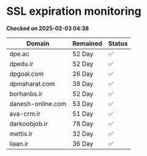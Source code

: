 # SSL expiration monitoring

**Checked on 2025-02-03 04:38**

| Domain | Remained | Status       |
|--------|----------|--------------|
| dpe.ac     | 52 Day   | ✅ |
| dpedu.ir     | 52 Day   | ✅ |
| dpgoal.com     | 26 Day   | ✅ |
| dpmaharat.com     | 38 Day   | ✅ |
| borhanbs.ir     | 52 Day   | ✅ |
| danesh-online.com     | 53 Day   | ✅ |
| ava-crm.ir     | 51 Day   | ✅ |
| darkoobjob.ir     | 78 Day   | ✅ |
| mettis.ir     | 32 Day   | ✅ |
| liaan.ir     | 36 Day   | ✅ |
